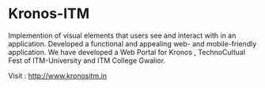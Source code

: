 # Kronos-ITM
Implemention of visual elements that users see and interact with in an
application.
Developed a functional and appealing web- and
mobile-friendly application.
We have developed a Web Portal for Kronos , TechnoCultual Fest of ITM-University and ITM College Gwalior.

Visit : http://www.kronositm.in
